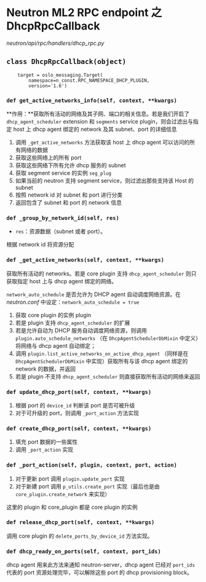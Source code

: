 # Neutron ML2 RPC endpoint 之 DhcpRpcCallback

*neutron/api/rpc/handlers/dhcp_rpc.py*

## `class DhcpRpcCallback(object)`

```
    target = oslo_messaging.Target(
        namespace=n_const.RPC_NAMESPACE_DHCP_PLUGIN,
        version='1.6')
```

### `def get_active_networks_info(self, context, **kwargs)`

**作用：**获取所有活动的网络及其子网、端口的相关信息。若是我们开启了 `dhcp_agent_scheduler` extension 和 `segments` service plugin，则会过滤出与指定 host 上 dhcp agent 绑定的 network 及其 subnet、port 的详细信息

1. 调用 `_get_active_networks` 方法获取该 host 上 dhcp agent 可以访问的所有网络的数据
2. 获取这些网络上的所有 port
3. 获取这些网络下所有允许 dhcp 服务的 subnet
4. 获取 segment service 的实例 `seg_plug`
5. 如果当前的 neutron 支持 segment service，则过滤出那些支持该 Host 的 subnet
6. 按照 network id 对 subnet 和 port 进行分类
7. 返回包含了 subnet 和 port 的 network 信息

### `def _group_by_network_id(self, res)`

* `res`：资源数据（subnet 或者 port）。

根据 network id 将资源分配

### `def _get_active_networks(self, context, **kwargs)`

获取所有活动的 networks。若是 core plugin 支持 `dhcp_agent_scheduler` 则只获取指定 host 上与 dhcp agent 绑定的网络。

`network_auto_schedule` 是否允许为 DHCP agent 自动调度网络资源。在 *neutron.conf* 中设定：`network_auto_schedule = true`

1. 获取 core plugin 的实例 plugin
2. 若是 plugin 支持 `dhcp_agent_scheduler` 的扩展
 1. 若是允许自动为 DHCP 服务自动调度网络资源，则调用 `plugin.auto_schedule_networks` （在 `DhcpAgentSchedulerDbMixin` 中定义）将网络与 dhcp agent 自动绑定；
 2. 调用 `plugin.list_active_networks_on_active_dhcp_agent` （同样是在 `DhcpAgentSchedulerDbMixin` 中实现）获取所有与该 dhcp agent 绑定的 network 的数据，并返回
3. 若是 plugin 不支持 `dhcp_agent_scheduler` 则直接获取所有活动的网络来返回

### `def update_dhcp_port(self, context, **kwargs)`

1. 根据 port 的 `device_id` 判断该 port 是否可被升级
2. 对于可升级的 port，则调用 `_port_action` 方法实现

### `def create_dhcp_port(self, context, **kwargs)`

1. 填充 port 数据的一些属性
2. 调用 `_port_action` 实现

### `def _port_action(self, plugin, context, port, action)`

1. 对于更新 port 调用 `plugin.update_port` 实现
2. 对于新建 port 调用 `p_utils.create_port` 实现（最后也是由 `core_plugin.create_network` 来实现）

这里的 plugin 和 core_plugin 都是 core plugin 的实例

### `def release_dhcp_port(self, context, **kwargs)`

调用 core plugin 的 `delete_ports_by_device_id` 方法实现。

### `def dhcp_ready_on_ports(self, context, port_ids)`

dhcp agent 用来此方法来通知 neutron-server，dhcp agent 已经对 `port_ids` 代表的 port 资源处理完毕，可以解除这些 port 的 dhcp provisioning block。